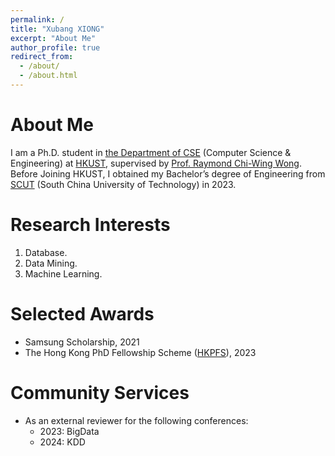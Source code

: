 ```yaml
---
permalink: /
title: "Xubang XIONG"
excerpt: "About Me"
author_profile: true
redirect_from: 
  - /about/
  - /about.html
---
```

About Me
======

I am a Ph.D. student in [the Department of CSE](https://cse.hkust.edu.hk/) (Computer Science & Engineering) at [HKUST](https://hkust.edu.hk/), supervised by [Prof. Raymond Chi-Wing Wong](https://home.cse.ust.hk/~raywong/). Before Joining HKUST, I obtained my Bachelor’s degree of Engineering from [SCUT](https://www.scut.edu.cn/new/) (South China University of Technology) in 2023.

Research Interests
======
1. Database.
2. Data Mining.
3. Machine Learning.

Selected Awards
======
+ Samsung Scholarship, 2021
+ The Hong Kong PhD Fellowship Scheme ([HKPFS](https://awards.ugc.edu.hk/awardees/database/award/hong-kong-phd-fellowship-scheme/year/all/university/all?q=xubang%20xiong#slide5)), 2023

Community Services
======
+ As an external reviewer for the following conferences:
  - 2023: BigData
  - 2024: KDD

